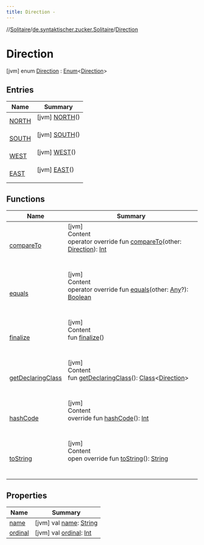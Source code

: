 ```yaml
---
title: Direction -
---
```

//[Solitaire](../../index.md)/[de.syntaktischer.zucker.Solitaire](../index.md)/[Direction](index.md)



# Direction  
 [jvm] enum [Direction](index.md) : [Enum](https://kotlinlang.org/api/latest/jvm/stdlib/kotlin/-enum/index.html)<[Direction](index.md)>    


## Entries  
  
|  Name|  Summary| 
|---|---|
| <a name="de.syntaktischer.zucker.Solitaire/Direction.NORTH///PointingToDeclaration/"></a>[NORTH](-n-o-r-t-h/index.md)| <a name="de.syntaktischer.zucker.Solitaire/Direction.NORTH///PointingToDeclaration/"></a> [jvm] [NORTH](-n-o-r-t-h/index.md)()  <br>   <br>
| <a name="de.syntaktischer.zucker.Solitaire/Direction.SOUTH///PointingToDeclaration/"></a>[SOUTH](-s-o-u-t-h/index.md)| <a name="de.syntaktischer.zucker.Solitaire/Direction.SOUTH///PointingToDeclaration/"></a> [jvm] [SOUTH](-s-o-u-t-h/index.md)()  <br>   <br>
| <a name="de.syntaktischer.zucker.Solitaire/Direction.WEST///PointingToDeclaration/"></a>[WEST](-w-e-s-t/index.md)| <a name="de.syntaktischer.zucker.Solitaire/Direction.WEST///PointingToDeclaration/"></a> [jvm] [WEST](-w-e-s-t/index.md)()  <br>   <br>
| <a name="de.syntaktischer.zucker.Solitaire/Direction.EAST///PointingToDeclaration/"></a>[EAST](-e-a-s-t/index.md)| <a name="de.syntaktischer.zucker.Solitaire/Direction.EAST///PointingToDeclaration/"></a> [jvm] [EAST](-e-a-s-t/index.md)()  <br>   <br>


## Functions  
  
|  Name|  Summary| 
|---|---|
| <a name="kotlin/Enum/compareTo/#de.syntaktischer.zucker.Solitaire.Direction/PointingToDeclaration/"></a>[compareTo](-e-a-s-t/index.md#%5Bkotlin%2FEnum%2FcompareTo%2F%23de.syntaktischer.zucker.Solitaire.Direction%2FPointingToDeclaration%2F%5D%2FFunctions%2F-128325643)| <a name="kotlin/Enum/compareTo/#de.syntaktischer.zucker.Solitaire.Direction/PointingToDeclaration/"></a>[jvm]  <br>Content  <br>operator override fun [compareTo](-e-a-s-t/index.md#%5Bkotlin%2FEnum%2FcompareTo%2F%23de.syntaktischer.zucker.Solitaire.Direction%2FPointingToDeclaration%2F%5D%2FFunctions%2F-128325643)(other: [Direction](index.md)): [Int](https://kotlinlang.org/api/latest/jvm/stdlib/kotlin/-int/index.html)  <br><br><br>
| <a name="kotlin/Enum/equals/#kotlin.Any?/PointingToDeclaration/"></a>[equals](../-peg-type/-b-o-u-n-d-a-r-y/index.md#%5Bkotlin%2FEnum%2Fequals%2F%23kotlin.Any%3F%2FPointingToDeclaration%2F%5D%2FFunctions%2F-128325643)| <a name="kotlin/Enum/equals/#kotlin.Any?/PointingToDeclaration/"></a>[jvm]  <br>Content  <br>operator override fun [equals](../-peg-type/-b-o-u-n-d-a-r-y/index.md#%5Bkotlin%2FEnum%2Fequals%2F%23kotlin.Any%3F%2FPointingToDeclaration%2F%5D%2FFunctions%2F-128325643)(other: [Any](https://kotlinlang.org/api/latest/jvm/stdlib/kotlin/-any/index.html)?): [Boolean](https://kotlinlang.org/api/latest/jvm/stdlib/kotlin/-boolean/index.html)  <br><br><br>
| <a name="kotlin/Enum/finalize/#/PointingToDeclaration/"></a>[finalize](../-peg-type/-b-o-u-n-d-a-r-y/index.md#%5Bkotlin%2FEnum%2Ffinalize%2F%23%2FPointingToDeclaration%2F%5D%2FFunctions%2F-128325643)| <a name="kotlin/Enum/finalize/#/PointingToDeclaration/"></a>[jvm]  <br>Content  <br>fun [finalize](../-peg-type/-b-o-u-n-d-a-r-y/index.md#%5Bkotlin%2FEnum%2Ffinalize%2F%23%2FPointingToDeclaration%2F%5D%2FFunctions%2F-128325643)()  <br><br><br>
| <a name="kotlin/Enum/getDeclaringClass/#/PointingToDeclaration/"></a>[getDeclaringClass](../-peg-type/-b-o-u-n-d-a-r-y/index.md#%5Bkotlin%2FEnum%2FgetDeclaringClass%2F%23%2FPointingToDeclaration%2F%5D%2FFunctions%2F-128325643)| <a name="kotlin/Enum/getDeclaringClass/#/PointingToDeclaration/"></a>[jvm]  <br>Content  <br>fun [getDeclaringClass](../-peg-type/-b-o-u-n-d-a-r-y/index.md#%5Bkotlin%2FEnum%2FgetDeclaringClass%2F%23%2FPointingToDeclaration%2F%5D%2FFunctions%2F-128325643)(): [Class](https://docs.oracle.com/javase/8/docs/api/java/lang/Class.html)<[Direction](index.md)>  <br><br><br>
| <a name="kotlin/Enum/hashCode/#/PointingToDeclaration/"></a>[hashCode](../-peg-type/-b-o-u-n-d-a-r-y/index.md#%5Bkotlin%2FEnum%2FhashCode%2F%23%2FPointingToDeclaration%2F%5D%2FFunctions%2F-128325643)| <a name="kotlin/Enum/hashCode/#/PointingToDeclaration/"></a>[jvm]  <br>Content  <br>override fun [hashCode](../-peg-type/-b-o-u-n-d-a-r-y/index.md#%5Bkotlin%2FEnum%2FhashCode%2F%23%2FPointingToDeclaration%2F%5D%2FFunctions%2F-128325643)(): [Int](https://kotlinlang.org/api/latest/jvm/stdlib/kotlin/-int/index.html)  <br><br><br>
| <a name="kotlin/Enum/toString/#/PointingToDeclaration/"></a>[toString](../-peg-type/-b-o-u-n-d-a-r-y/index.md#%5Bkotlin%2FEnum%2FtoString%2F%23%2FPointingToDeclaration%2F%5D%2FFunctions%2F-128325643)| <a name="kotlin/Enum/toString/#/PointingToDeclaration/"></a>[jvm]  <br>Content  <br>open override fun [toString](../-peg-type/-b-o-u-n-d-a-r-y/index.md#%5Bkotlin%2FEnum%2FtoString%2F%23%2FPointingToDeclaration%2F%5D%2FFunctions%2F-128325643)(): [String](https://kotlinlang.org/api/latest/jvm/stdlib/kotlin/-string/index.html)  <br><br><br>


## Properties  
  
|  Name|  Summary| 
|---|---|
| <a name="de.syntaktischer.zucker.Solitaire/Direction/name/#/PointingToDeclaration/"></a>[name](index.md#%5Bde.syntaktischer.zucker.Solitaire%2FDirection%2Fname%2F%23%2FPointingToDeclaration%2F%5D%2FProperties%2F-128325643)| <a name="de.syntaktischer.zucker.Solitaire/Direction/name/#/PointingToDeclaration/"></a> [jvm] val [name](index.md#%5Bde.syntaktischer.zucker.Solitaire%2FDirection%2Fname%2F%23%2FPointingToDeclaration%2F%5D%2FProperties%2F-128325643): [String](https://kotlinlang.org/api/latest/jvm/stdlib/kotlin/-string/index.html)   <br>
| <a name="de.syntaktischer.zucker.Solitaire/Direction/ordinal/#/PointingToDeclaration/"></a>[ordinal](index.md#%5Bde.syntaktischer.zucker.Solitaire%2FDirection%2Fordinal%2F%23%2FPointingToDeclaration%2F%5D%2FProperties%2F-128325643)| <a name="de.syntaktischer.zucker.Solitaire/Direction/ordinal/#/PointingToDeclaration/"></a> [jvm] val [ordinal](index.md#%5Bde.syntaktischer.zucker.Solitaire%2FDirection%2Fordinal%2F%23%2FPointingToDeclaration%2F%5D%2FProperties%2F-128325643): [Int](https://kotlinlang.org/api/latest/jvm/stdlib/kotlin/-int/index.html)   <br>

